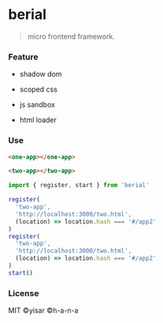 # berial

> micro frontend framework.

### Feature

- shadow dom

- scoped css

- js sandbox

- html loader

### Use

```html
<one-app></one-app>

<two-app></two-app>
```

```js
import { register, start } from 'berial'

register(
  'two-app',
  'http://localhost:3000/two.html',
  (location) => location.hash === '#/app2'
)
register(
  'two-app',
  'http://localhost:3000/two.html',
  (location) => location.hash === '#/app2'
)
start()
```

### License

MIT ©yisar ©h-a-n-a
